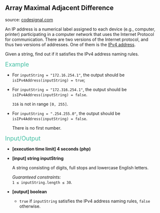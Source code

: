 <h2>Array Maximal Adjacent Difference</h2>
<p>source: <a href="https://www.codesignal.com/">codesignal.com</a></p>
<div class="markdown"><p>An IP address is a numerical label assigned to each device (e.g., computer, printer) participating in a computer network that uses the Internet Protocol for communication. There are two versions of the Internet protocol, and thus two versions of addresses. One of them is the <a href="keyword://ipv4-address" target="_blank">IPv4 address</a>.</p>
<p>Given a string, find out if it satisfies the IPv4 address naming rules.</p>
<p><span style="color:#44BFA3;font-size:1.4em">Example</span></p>
<ul>
<li>
<p>For <code>inputString = "172.16.254.1"</code>, the output should be<br>
<code>isIPv4Address(inputString) = true</code>;</p>
</li>
<li>
<p>For <code>inputString = "172.316.254.1"</code>, the output should be<br>
<code>isIPv4Address(inputString) = false</code>.</p>
<p><code>316</code> is not in range <code>[0, 255]</code>.</p>
</li>
<li>
<p>For <code>inputString = ".254.255.0"</code>, the output should be<br>
<code>isIPv4Address(inputString) = false</code>.</p>
<p>There is no first number.</p>
</li>
</ul>
<p><span style="color:#44BFA3;font-size:1.4em">Input/Output</span></p>
<ul>
<li>
<p><strong>[execution time limit] 4 seconds (php)</strong></p>
</li>
<li>
<p><strong>[input] string inputString</strong></p>
<p>A string consisting of digits, full stops and lowercase English letters.</p>
<p><em>Guaranteed constraints:</em><br>
<code>1 ≤ inputString.length ≤ 30</code>.</p>
</li>
<li>
<p><strong>[output] boolean</strong></p>
<ul>
<li><code>true</code> if <code>inputString</code> satisfies the IPv4 address naming rules, <code>false</code> otherwise.</li>
</ul>
</li>
</ul>
</div>